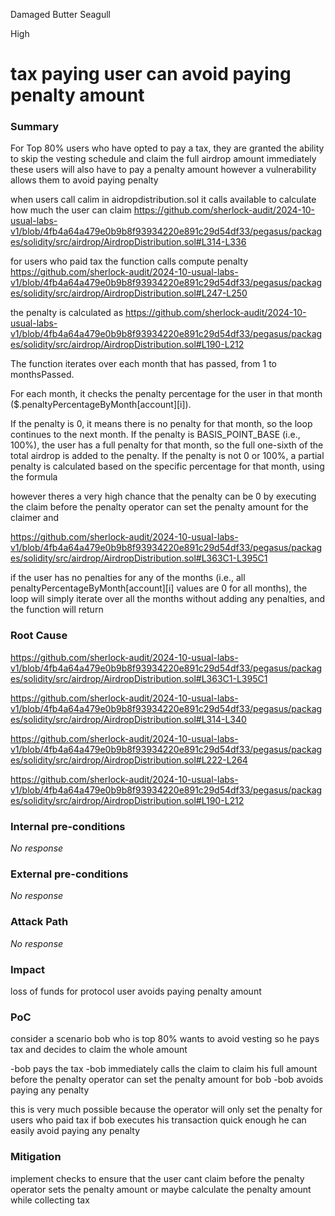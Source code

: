 Damaged Butter Seagull

High

# tax paying user can avoid paying penalty amount

### Summary

For Top 80% users who have opted to pay a tax, they are granted the ability to skip the vesting schedule and claim the full airdrop amount immediately these users will also have to pay a penalty amount however a vulnerability allows them to avoid paying penalty

when users call calim in aidropdistribution.sol it calls available to calculate how much the user can claim
https://github.com/sherlock-audit/2024-10-usual-labs-v1/blob/4fb4a64a479e0b9b8f93934220e891c29d54df33/pegasus/packages/solidity/src/airdrop/AirdropDistribution.sol#L314-L336

for users who paid tax the function calls compute penalty
https://github.com/sherlock-audit/2024-10-usual-labs-v1/blob/4fb4a64a479e0b9b8f93934220e891c29d54df33/pegasus/packages/solidity/src/airdrop/AirdropDistribution.sol#L247-L250

the penalty is calculated as
https://github.com/sherlock-audit/2024-10-usual-labs-v1/blob/4fb4a64a479e0b9b8f93934220e891c29d54df33/pegasus/packages/solidity/src/airdrop/AirdropDistribution.sol#L190-L212

The function iterates over each month that has passed, from 1 to monthsPassed.

For each month, it checks the penalty percentage for the user in that month ($.penaltyPercentageByMonth[account][i]).

If the penalty is 0, it means there is no penalty for that month, so the loop continues to the next month.
If the penalty is BASIS_POINT_BASE (i.e., 100%), the user has a full penalty for that month, so the full one-sixth of the total airdrop is added to the penalty.
If the penalty is not 0 or 100%, a partial penalty is calculated based on the specific percentage for that month, using the formula

however theres a very high chance that the penalty can be 0 by executing the claim before the penalty operator can set the penalty amount for the claimer and 

https://github.com/sherlock-audit/2024-10-usual-labs-v1/blob/4fb4a64a479e0b9b8f93934220e891c29d54df33/pegasus/packages/solidity/src/airdrop/AirdropDistribution.sol#L363C1-L395C1

if the user has no penalties for any of the months (i.e., all penaltyPercentageByMonth[account][i] values are 0 for all months), the loop will simply iterate over all the months without adding any penalties, and the function will return



### Root Cause

https://github.com/sherlock-audit/2024-10-usual-labs-v1/blob/4fb4a64a479e0b9b8f93934220e891c29d54df33/pegasus/packages/solidity/src/airdrop/AirdropDistribution.sol#L363C1-L395C1

https://github.com/sherlock-audit/2024-10-usual-labs-v1/blob/4fb4a64a479e0b9b8f93934220e891c29d54df33/pegasus/packages/solidity/src/airdrop/AirdropDistribution.sol#L314-L340

https://github.com/sherlock-audit/2024-10-usual-labs-v1/blob/4fb4a64a479e0b9b8f93934220e891c29d54df33/pegasus/packages/solidity/src/airdrop/AirdropDistribution.sol#L222-L264

https://github.com/sherlock-audit/2024-10-usual-labs-v1/blob/4fb4a64a479e0b9b8f93934220e891c29d54df33/pegasus/packages/solidity/src/airdrop/AirdropDistribution.sol#L190-L212


### Internal pre-conditions

_No response_

### External pre-conditions

_No response_

### Attack Path

_No response_

### Impact

loss of funds for protocol user avoids paying penalty amount

### PoC

consider a scenario 
bob who is top 80% wants to avoid vesting so he pays tax and decides to claim the whole amount 

-bob pays the tax 
-bob immediately calls the claim to claim his full amount before the penalty operator can set the penalty amount for bob
-bob avoids paying any penalty

this is very much possible because the operator will only set the penalty for users who paid tax if bob executes his transaction quick enough he can easily avoid paying any penalty

### Mitigation

implement checks to ensure that the user cant claim before the penalty operator sets the penalty amount
or maybe calculate the penalty amount while collecting tax
